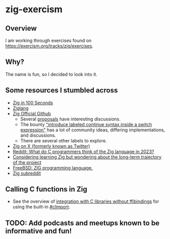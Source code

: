 # zig-exercism

## Overview
I am working through exercises found on https://exercism.org/tracks/zig/exercises. 

## Why?
The name is fun, so I decided to look into it.

## Some resources I stumbled across
- [Zig in 100 Seconds](https://www.youtube.com/watch?v=kxT8-C1vmd4)
- [Ziglang](https://ziglang.org/)
- [Zig Official Github](https://github.com/ziglang/zig)
  - Several [proposals](https://github.com/ziglang/zig/issues?q=is%3Aopen+is%3Aissue+label%3Aproposal) have interesting discussions.
  - The bounty ["introduce labeled continue syntax inside a switch expression"](https://github.com/ziglang/zig/issues/8220) has a lot of community ideas, differing implementations, and discussions.
  - There are several other labels to explore. 
- [Zig on X (formerly known as Twitter)](https://x.com/ziglang?lang=en)
- [Reddit: What do C programmers think of the Zig language in 2023?](https://www.reddit.com/r/C_Programming/comments/14q5uhy/what_do_c_programmers_think_of_the_zig_language/)
- [Considering learning Zig but wondering about the long-term trajectory of the project](https://www.reddit.com/r/Zig/comments/1cmzhgz/considering_learning_zig_but_wondering_about_the/)
- [FreeBSD: ZIG programming language.](https://forums.freebsd.org/threads/zig-programming-language.88728/)
- [Zig subreddit](https://www.reddit.com/r/Zig)

## Calling C functions in Zig 
-  See the overview of [integration with C libraries without ffibindings](https://ziglang.org/learn/overview/#integration-with-c-libraries-without-ffibindings) for using the built-in [#cImport](https://ziglang.org/documentation/master/#cImport).


## TODO: Add podcasts and meetups known to be informative and fun!
